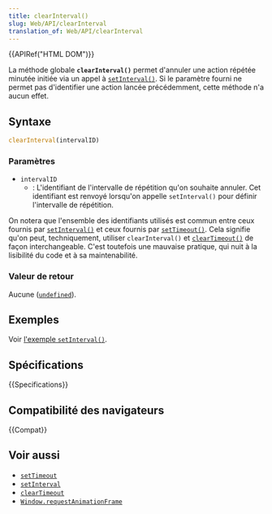 ```yaml
---
title: clearInterval()
slug: Web/API/clearInterval
translation_of: Web/API/clearInterval
---
```


{{APIRef("HTML DOM")}}

La méthode globale **`clearInterval()`** permet d'annuler une action répétée minutée initiée via un appel à [`setInterval()`](/fr/docs/Web/API/setInterval). Si le paramètre fourni ne permet pas d'identifier une action lancée précédemment, cette méthode n'a aucun effet.

## Syntaxe

```js
clearInterval(intervalID)
```

### Paramètres

- `intervalID`
  - : L'identifiant de l'intervalle de répétition qu'on souhaite annuler. Cet identifiant est renvoyé lorsqu'on appelle `setInterval()` pour définir l'intervalle de répétition.

On notera que l'ensemble des identifiants utilisés est commun entre ceux fournis par [`setInterval()`](/fr/docs/Web/API/setInterval) et ceux fournis par [`setTimeout()`](/fr/docs/Web/API/setTimeout). Cela signifie qu'on peut, techniquement, utiliser `clearInterval()` et [`clearTimeout()`](/fr/docs/Web/API/clearTimeout) de façon interchangeable. C'est toutefois une mauvaise pratique, qui nuit à la lisibilité du code et à sa maintenabilité.

### Valeur de retour

Aucune ([`undefined`](/fr/docs/Web/JavaScript/Reference/Global_Objects/undefined)).

## Exemples

Voir [l'exemple `setInterval()`](/fr/docs/Web/API/setInterval#exemples).

## Spécifications

{{Specifications}}

## Compatibilité des navigateurs

{{Compat}}

## Voir aussi

- [`setTimeout`](/fr/docs/Web/API/setTimeout)
- [`setInterval`](/fr/docs/Web/API/setInterval)
- [`clearTimeout`](/fr/docs/Web/API/clearTimeout)
- [`Window.requestAnimationFrame`](/fr/docs/Web/API/Window/requestAnimationFrame)
